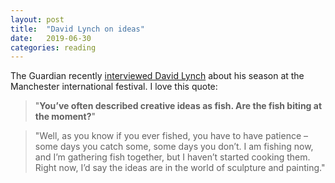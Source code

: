 ```yaml
---
layout: post
title:  "David Lynch on ideas"
date:   2019-06-30
categories: reading
---
```


The Guardian recently [interviewed David Lynch](https://www.theguardian.com/film/2019/jun/30/david-lynch-interview-manchester-international-festival) about his season at the Manchester international festival. I love this quote:

> "__You’ve often described creative ideas as fish. Are the fish biting at the moment?__"

> "Well, as you know if you ever fished, you have to have patience – some days you catch some, some days you don’t. I am fishing now, and I’m gathering fish together, but I haven’t started cooking them. Right now, I’d say the ideas are in the world of sculpture and painting."
